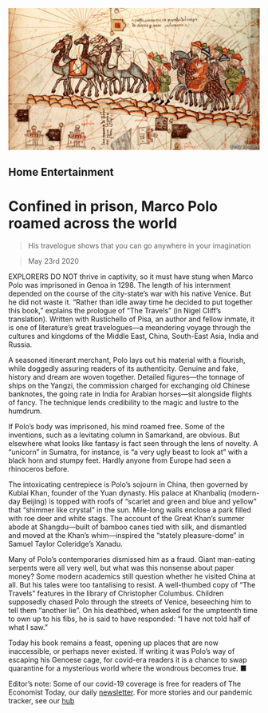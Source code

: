 ![](./images/20200523_BKP014_0.jpg)

## Home Entertainment

# Confined in prison, Marco Polo roamed across the world

> His travelogue shows that you can go anywhere in your imagination

> May 23rd 2020

EXPLORERS DO NOT thrive in captivity, so it must have stung when Marco Polo was imprisoned in Genoa in 1298. The length of his internment depended on the course of the city-state’s war with his native Venice. But he did not waste it. “Rather than idle away time he decided to put together this book,” explains the prologue of “The Travels” (in Nigel Cliff’s translation). Written with Rustichello of Pisa, an author and fellow inmate, it is one of literature’s great travelogues—a meandering voyage through the cultures and kingdoms of the Middle East, China, South-East Asia, India and Russia.

A seasoned itinerant merchant, Polo lays out his material with a flourish, while doggedly assuring readers of its authenticity. Genuine and fake, history and dream are woven together. Detailed figures—the tonnage of ships on the Yangzi, the commission charged for exchanging old Chinese banknotes, the going rate in India for Arabian horses—sit alongside flights of fancy. The technique lends credibility to the magic and lustre to the humdrum.

If Polo’s body was imprisoned, his mind roamed free. Some of the inventions, such as a levitating column in Samarkand, are obvious. But elsewhere what looks like fantasy is fact seen through the lens of novelty. A “unicorn” in Sumatra, for instance, is “a very ugly beast to look at” with a black horn and stumpy feet. Hardly anyone from Europe had seen a rhinoceros before.

The intoxicating centrepiece is Polo’s sojourn in China, then governed by Kublai Khan, founder of the Yuan dynasty. His palace at Khanbaliq (modern-day Beijing) is topped with roofs of “scarlet and green and blue and yellow” that “shimmer like crystal” in the sun. Mile-long walls enclose a park filled with roe deer and white stags. The account of the Great Khan’s summer abode at Shangdu—built of bamboo canes tied with silk, and dismantled and moved at the Khan’s whim—inspired the “stately pleasure-dome” in Samuel Taylor Coleridge’s Xanadu.

Many of Polo’s contemporaries dismissed him as a fraud. Giant man-eating serpents were all very well, but what was this nonsense about paper money? Some modern academics still question whether he visited China at all. But his tales were too tantalising to resist. A well-thumbed copy of “The Travels” features in the library of Christopher Columbus. Children supposedly chased Polo through the streets of Venice, beseeching him to tell them “another lie”. On his deathbed, when asked for the umpteenth time to own up to his fibs, he is said to have responded: “I have not told half of what I saw.”

Today his book remains a feast, opening up places that are now inaccessible, or perhaps never existed. If writing it was Polo’s way of escaping his Genoese cage, for covid-era readers it is a chance to swap quarantine for a mysterious world where the wondrous becomes true. ■

Editor’s note: Some of our covid-19 coverage is free for readers of The Economist Today, our daily [newsletter](https://www.economist.com/https://my.economist.com/user#newsletter). For more stories and our pandemic tracker, see our [hub](https://www.economist.com//news/2020/03/11/the-economists-coverage-of-the-coronavirus)